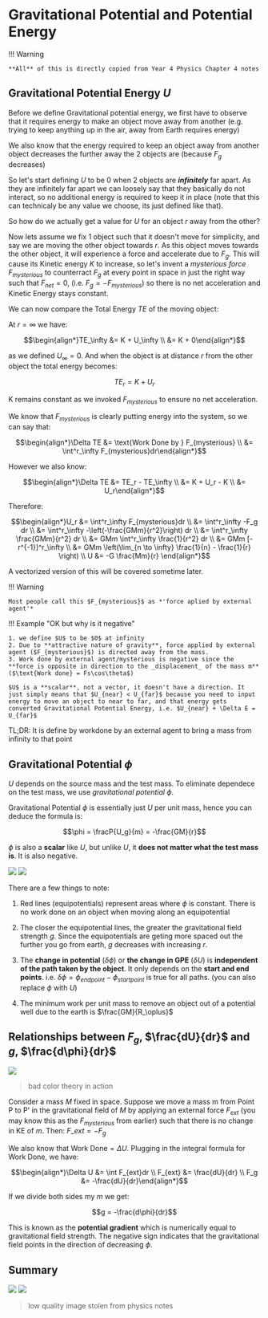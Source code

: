 # Gravitational Potential and Potential Energy

!!! Warning

    **All** of this is directly copied from Year 4 Physics Chapter 4 notes

## Gravitational Potential Energy $U$

Before we define Gravitational potential energy, we first have to observe that it requires energy to make an object move away from another (e.g. trying to keep anything up in the air, away from Earth requires energy)

We also know that the energy required to keep an object away from another object decreases the further away the 2 objects are (because $F_g$ decreases)

So let's start defining $U$ to be $0$ when 2 objects are _**infinitely**_ far apart. As they are infinitely far apart we can loosely say that they basically do not interact, so no additional energy is required to keep it in place (note that this can technicaly be any value we choose, its just defined like that).

So how do we actually get a value for $U$ for an object $r$ away from the other?

Now lets assume we fix 1 object such that it doesn't move for simplicity, and say we are moving the other object towards $r$.
As this object moves towards the other object, it will experience a force and accelerate due to $F_g$. This will cause its Kinetic energy $K$ to increase, so let's invent a _mysterious force_ $F_{mysterious}$ to counterract $F_g$ at every point in space in just the right way such that $F_{net} = 0$, (i.e. $F_g = -F_{mysterious}$) so there is no net acceleration and Kinetic Energy stays constant.

We can now compare the Total Energy $TE$ of the moving object:

At $r=\infty$ we have:

$$\begin{align*}TE_\infty &= K + U_\infty \\ &= K + 0\end{align*}$$

as we defined $U_\infty = 0$. And when the object is at distance $r$ from the other object the total energy becomes:

$$TE_r = K + U_r$$

K remains constant as we invoked $F_{mysterious}$ to ensure no net acceleration.

We know that $F_{mysterious}$ is clearly putting energy into the system, so we can say that:

$$\begin{align*}\Delta TE &= \text{Work Done by } F_{mysterious} \\ &= \int^r_\infty F_{mysterious}dr\end{align*}$$

However we also know:

$$\begin{align*}\Delta TE &= TE_r - TE_\infty \\ &= K + U_r - K \\ &= U_r\end{align*}$$

Therefore:

$$\begin{align*}U_r &= \int^r_\infty F_{mysterious}dr \\ &= \int^r_\infty -F_g dr \\ &= \int^r_\infty -\left(-\frac{GMm}{r^2}\right) dr \\ &= \int^r_\infty \frac{GMm}{r^2} dr \\ &= GMm \int^r_\infty \frac{1}{r^2} dr \\ &= GMm [-r^{-1}]^r_\infty \\ &= GMm \left(\lim_{n \to \infty} \frac{1}{n} - \frac{1}{r} \right) \\ U &= -G \frac{Mm}{r}  \end{align*}$$

A vectorized version of this will be covered sometime later.

!!! Warning

    Most people call this $F_{mysterious}$ as *'force aplied by external agent'*

!!! Example "OK but why is it negative"

    1. we define $U$ to be $0$ at infinity
    2. Due to **attractive nature of gravity**, force applied by external agent ($F_{mysterious}$) is directed away from the mass.
    3. Work done by external agent/mysterious is negative since the **force is opposite in direction to the _displacement_ of the mass m** ($\text{Work done} = Fs\cos\theta$)

    $U$ is a **scalar**, not a vector, it doesn't have a direction. It just simply means that $U_{near} < U_{far}$ because you need to input energy to move an object to near to far, and that energy gets converted Gravitational Potential Energy, i.e. $U_{near} + \Delta E = U_{far}$

TL;DR: It is define by workdone by an external agent to bring a mass from infinity to that point

## Gravitational Potential $\phi$

$U$ depends on the source mass and the test mass.
To eliminate dependece on the test mass, we use _gravitational potential_ $\phi$.

Gravitational Potential $\phi$ is essentially just $U$ per unit mass, hence you can deduce the formula is:

$$\phi = \fracP{U_g}{m} = -\frac{GM}{r}$$

$\phi$ is also a **scalar** like $U$, but unlike $U$, it **does not matter what the test mass is**. It is also negative.

![](../img/Gravitational_field_Earth_lines_equipotentials.svg#only-light)
![](../img/Gravitational_field_Earth_lines_equipotentials_dark.svg#only-dark)

There are a few things to note:

1. Red lines (equipotentials) represent areas where $\phi$ is constant. There is no work done on an object when moving along an equipotential

2. The closer the equipotential lines, the greater the gravitational field strength $g$. Since the equipotentials are geting more spaced out the further you go from earth, $g$ decreases with increasing $r$.

3. The **change in potential** ($\delta\phi$) or **the change in GPE** ($\delta U$) is **independent of the path taken by the object**. It only depends on the **start and end points**. i.e. $\delta\phi = \phi_{endpoint} - \phi_{startpoint}$ is true for all paths. (you can also replace $\phi$ with $U$)

4. The minimum work per unit mass to remove an object out of a potential well due to the earth is $\frac{GM}{R_\oplus}$

## Relationships between $F_g$, $\frac{dU}{dr}$ and $g$, $\frac{d\phi}{dr}$

![](../img/gravitational_potential_relationship.png)

> bad color theory in action

Consider a mass $M$ fixed in space. Suppose we move a mass m from Point P to P' in the gravitational field of $M$ by applying an external force $F_{ext}$ (you may know this as the $F_{mysterious}$ from earlier) such that there is no change in KE of $m$. Then: $F\_{ext} = -F_g$

We also know that $\text{Work Done} = \Delta U$. Plugging in the integral formula for Work Done, we have:

$$\begin{align*}\Delta U &= \int F_{ext}dr \\ F_{ext} &= \frac{dU}{dr} \\ F_g &= -\frac{dU}{dr}\end{align*}$$

If we divide both sides my $m$ we get:

$$g = -\frac{d\phi}{dr}$$

This is known as the **potential gradient** which is numerically equal to gravitational field strength. The negative sign indicates that the gravitational field points in the direction of decreasing $\phi$.

## Summary

![](../img/gravitational_relationships_summary.png#only-light)
![](../img/gravitational_relationships_summary_dark.png#only-dark)

> low quality image stolen from physics notes
